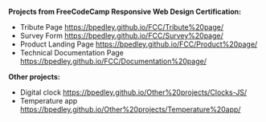 **Projects from FreeCodeCamp Responsive Web Design Certification:**
- Tribute Page https://bpedley.github.io/FCC/Tribute%20page/
- Survey Form https://bpedley.github.io/FCC/Survey%20page/
- Product Landing Page https://bpedley.github.io/FCC/Product%20page/
- Technical Documentation Page https://bpedley.github.io/FCC/Documentation%20page/

**Other projects:**
- Digital clock https://bpedley.github.io/Other%20projects/Clocks-JS/
- Temperature app https://bpedley.github.io/Other%20projects/Temperature%20app/

